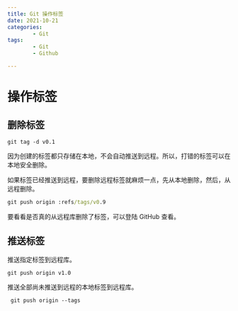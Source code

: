 ```yaml
---
title: Git 操作标签
date: 2021-10-21
categories:
        - Git
tags:
        - Git
        - Github

---
```


# 操作标签

## 删除标签

```
git tag -d v0.1
```

因为创建的标签都只存储在本地，不会自动推送到远程。所以，打错的标签可以在本地安全删除。

如果标签已经推送到远程，要删除远程标签就麻烦一点，先从本地删除，然后，从远程删除。

```cmd
git push origin :refs/tags/v0.9
```

要看看是否真的从远程库删除了标签，可以登陆 GitHub 查看。

## 推送标签

推送指定标签到远程库。

```cmd
git push origin v1.0
```

推送全部尚未推送到远程的本地标签到远程库。

```
 git push origin --tags
```
